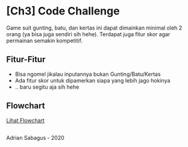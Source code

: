 # [Ch3] Code Challenge

Game suit gunting, batu, dan kertas ini dapat dimainkan minimal oleh 2 orang (ya bisa juga sendiri sih hehe). Terdapat juga fitur skor agar permainan semakin kompetitif.

## Fitur-Fitur

- Bisa ngomel jikalau inputannya bukan Gunting/Batu/Kertas
- Ada fitur skor untuk dipamerkan siapa yang lebih jago hokinya
- .. baru segitu aja sih hehe

## Flowchart

[Lihat Flowchart](https://tinyurl.com/vxmzcgb) 



## 
Adrian Sabagus - 2020
